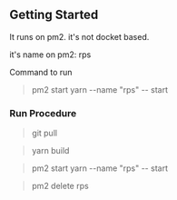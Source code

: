 ## Getting Started

It runs on pm2. it's not docket based.

it's name on pm2: rps

Command to run 
> pm2 start yarn --name "rps" -- start



### Run Procedure
> git pull

> yarn build

> pm2 start yarn --name "rps" -- start

> pm2 delete rps

